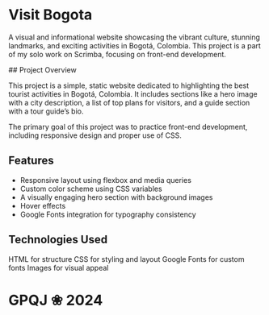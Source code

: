 # Visit Bogota

A visual and informational website showcasing the vibrant culture, stunning landmarks, and exciting activities in Bogotá, Colombia. This project is a part of my solo work on Scrimba, focusing on front-end development.


## Project Overview

This project is a simple, static website dedicated to highlighting the best tourist activities in Bogotá, Colombia. It includes sections like a hero image with a city description, a list of top plans for visitors, and a guide section with a tour guide’s bio.

The primary goal of this project was to practice front-end development, including responsive design and proper use of CSS.

## Features

- Responsive layout using flexbox and media queries
- Custom color scheme using CSS variables
- A visually engaging hero section with background images
- Hover effects
- Google Fonts integration for typography consistency

## Technologies Used

HTML for structure
CSS for styling and layout
Google Fonts for custom fonts
Images for visual appeal

# GPQJ ❀ 2024 